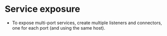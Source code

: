 # Service exposure

- To expose multi-port services, create multiple listeners and
  connectors, one for each port (and using the same host).
